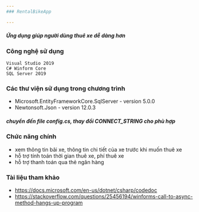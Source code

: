 ```yaml
---
### RentalBikeApp

---
```

##### Ứng dụng giúp người dùng thuê xe dễ dàng hơn

### Công nghệ sử dụng
    Visual Studio 2019
    C# Winform Core
    SQL Server 2019

### Các thư viện sử dụng trong chương trình
- Microsoft.EntityFrameworkCore.SqlServer - version 5.0.0
- Newtonsoft.Json - version 12.0.3
    
##### chuyển đến file config.cs, thay đổi CONNECT_STRING cho phù hợp

### Chức năng chính
- xem thông tin bãi xe, thông tin chi tiết của xe trước khi muốn thuê xe
- hỗ trợ tính toán thời gian thuê xe, phí thuê xe
- hỗ trợ thanh toán qua thẻ ngân hàng

### Tài liệu tham khảo
- https://docs.microsoft.com/en-us/dotnet/csharp/codedoc
- https://stackoverflow.com/questions/25456194/winforms-call-to-async-method-hangs-up-program

